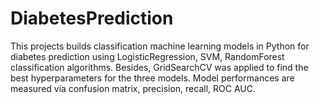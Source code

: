 # DiabetesPrediction
This projects builds classification machine learning models in Python for diabetes prediction using LogisticRegression, SVM, RandomForest classification algorithms. Besides, GridSearchCV was applied to find the best hyperparameters for the three models. Model performances are measured via confusion matrix, precision, recall, ROC AUC.
